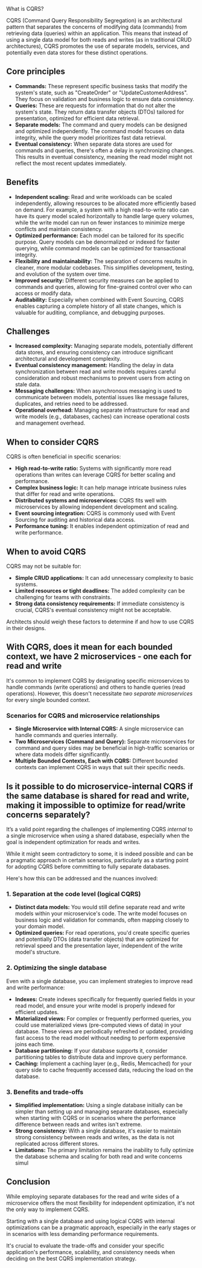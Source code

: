 What is CQRS?  

CQRS (Command Query Responsibility Segregation) is an architectural pattern that separates the concerns of modifying data (commands) from retrieving data (queries) within an application. This means that instead of using a single data model for both reads and writes (as in traditional CRUD architectures), CQRS promotes the use of separate models, services, and potentially even data stores for these distinct operations.  

## Core principles

*   **Commands:** These represent specific business tasks that modify the system's state, such as "CreateOrder" or "UpdateCustomerAddress". They focus on validation and business logic to ensure data consistency.  
*   **Queries:** These are requests for information that do not alter the system's state. They return data transfer objects (DTOs) tailored for presentation, optimized for efficient data retrieval.  
*   **Separate models:** The command and query models can be designed and optimized independently. The command model focuses on data integrity, while the query model prioritizes fast data retrieval.  
*   **Eventual consistency:** When separate data stores are used for commands and queries, there's often a delay in synchronizing changes. This results in eventual consistency, meaning the read model might not reflect the most recent updates immediately.  

## Benefits

*   **Independent scaling:** Read and write workloads can be scaled independently, allowing resources to be allocated more efficiently based on demand. For example, a system with a high read-to-write ratio can have its query model scaled horizontally to handle large query volumes, while the write model can run on fewer instances to minimize merge conflicts and maintain consistency.  
*   **Optimized performance:** Each model can be tailored for its specific purpose. Query models can be denormalized or indexed for faster querying, while command models can be optimized for transactional integrity.  
*   **Flexibility and maintainability:** The separation of concerns results in cleaner, more modular codebases. This simplifies development, testing, and evolution of the system over time.  
*   **Improved security:** Different security measures can be applied to commands and queries, allowing for fine-grained control over who can access or modify data.  
*   **Auditability:** Especially when combined with Event Sourcing, CQRS enables capturing a complete history of all state changes, which is valuable for auditing, compliance, and debugging purposes.  

## Challenges

*   **Increased complexity:** Managing separate models, potentially different data stores, and ensuring consistency can introduce significant architectural and development complexity.  
*   **Eventual consistency management:** Handling the delay in data synchronization between read and write models requires careful consideration and robust mechanisms to prevent users from acting on stale data.  
*   **Messaging challenges:** When asynchronous messaging is used to communicate between models, potential issues like message failures, duplicates, and retries need to be addressed.  
*   **Operational overhead:** Managing separate infrastructure for read and write models (e.g., databases, caches) can increase operational costs and management overhead.  

## When to consider CQRS  

CQRS is often beneficial in specific scenarios:  

*   **High read-to-write ratio:** Systems with significantly more read operations than writes can leverage CQRS for better scaling and performance.  
*   **Complex business logic:** It can help manage intricate business rules that differ for read and write operations.  
*   **Distributed systems and microservices:** CQRS fits well with microservices by allowing independent development and scaling.  
*   **Event sourcing integration:** CQRS is commonly used with Event Sourcing for auditing and historical data access.  
*   **Performance tuning:** It enables independent optimization of read and write performance.  

## When to avoid CQRS  

CQRS may not be suitable for:  

*   **Simple CRUD applications:** It can add unnecessary complexity to basic systems.  
*   **Limited resources or tight deadlines:** The added complexity can be challenging for teams with constraints.  
*   **Strong data consistency requirements:** If immediate consistency is crucial, CQRS's eventual consistency might not be acceptable.  

Architects should weigh these factors to determine if and how to use CQRS in their designs.  

## With CQRS, does it mean for each bounded context, we have 2 microservices - one each for read and write  

It's common to implement CQRS by designating specific microservices to handle commands (write operations) and others to handle queries (read operations). However, this doesn't necessitate *two separate microservices* for every single bounded context.  

### Scenarios for CQRS and microservice relationships  

*   **Single Microservice with Internal CQRS:** A single microservice can handle commands and queries internally.  
*   **Two Microservices (Command and Query):** Separate microservices for command and query sides may be beneficial in high-traffic scenarios or where data models differ significantly.  
*   **Multiple Bounded Contexts, Each with CQRS:** Different bounded contexts can implement CQRS in ways that suit their specific needs.   

## Is it possible to do microservice-internal CQRS if the same database is shared for read and write, making it impossible to optimize for read/write concerns separately?  

It’s a valid point regarding the challenges of implementing CQRS *internal* to a single microservice when using a shared database, especially when the goal is independent optimization for reads and writes.   

While it might seem contradictory to some, it is indeed possible and can be a pragmatic approach in certain scenarios, particularly as a starting point for adopting CQRS before committing to fully separate databases.   

Here's how this can be addressed and the nuances involved:  

### 1. Separation at the code level (logical CQRS)  

*   **Distinct data models:** You would still define separate read and write models within your microservice's code. The write model focuses on business logic and validation for commands, often mapping closely to your domain model.  
*   **Optimized queries:** For read operations, you'd create specific queries and potentially DTOs (data transfer objects) that are optimized for retrieval speed and the presentation layer, independent of the write model's structure.   

### 2. Optimizing the single database  

Even with a single database, you can implement strategies to improve read and write performance:  

*   **Indexes:** Create indexes specifically for frequently queried fields in your read model, and ensure your write model is properly indexed for efficient updates.  
*   **Materialized views:** For complex or frequently performed queries, you could use materialized views (pre-computed views of data) in your database. These views are periodically refreshed or updated, providing fast access to the read model without needing to perform expensive joins each time.  
*   **Database partitioning:** If your database supports it, consider partitioning tables to distribute data and improve query performance.  
*   **Caching:** Implement a caching layer (e.g., Redis, Memcached) for your query side to cache frequently accessed data, reducing the load on the database.   

### 3. Benefits and trade-offs  

*   **Simplified implementation:** Using a single database initially can be simpler than setting up and managing separate databases, especially when starting with CQRS or in scenarios where the performance difference between reads and writes isn't extreme.  
*   **Strong consistency:** With a single database, it's easier to maintain strong consistency between reads and writes, as the data is not replicated across different stores.  
*   **Limitations:** The primary limitation remains the inability to fully optimize the database schema and scaling for both read and write concerns simul  

## Conclusion  

While employing separate databases for the read and write sides of a microservice offers the most flexibility for independent optimization, it's not the only way to implement CQRS.   

Starting with a single database and using logical CQRS with internal optimizations can be a pragmatic approach, especially in the early stages or in scenarios with less demanding performance requirements.   

It's crucial to evaluate the trade-offs and consider your specific application's performance, scalability, and consistency needs when deciding on the best CQRS implementation strategy.